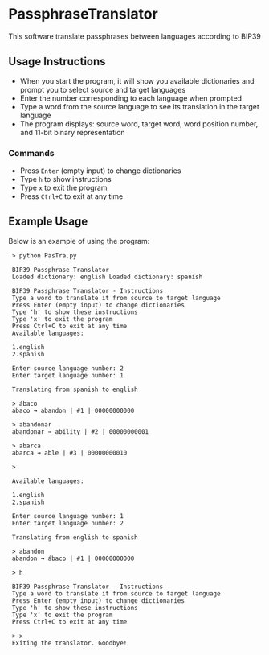 # PassphraseTranslator

This software translate passphrases between languages according to BIP39

## Usage Instructions

- When you start the program, it will show you available dictionaries and prompt you to select source and target languages
- Enter the number corresponding to each language when prompted
- Type a word from the source language to see its translation in the target language
- The program displays: source word, target word, word position number, and 11-bit binary representation

### Commands
- Press `Enter` (empty input) to change dictionaries
- Type `h` to show instructions
- Type `x` to exit the program
- Press `Ctrl+C` to exit at any time

## Example Usage

Below is an example of using the program:

```
 > python PasTra.py

 BIP39 Passphrase Translator
 Loaded dictionary: english Loaded dictionary: spanish

 BIP39 Passphrase Translator - Instructions
 Type a word to translate it from source to target language
 Press Enter (empty input) to change dictionaries
 Type 'h' to show these instructions
 Type 'x' to exit the program
 Press Ctrl+C to exit at any time
 Available languages:

 1.english
 2.spanish

 Enter source language number: 2
 Enter target language number: 1

 Translating from spanish to english

 > ábaco
 ábaco → abandon | #1 | 00000000000

 > abandonar
 abandonar → ability | #2 | 00000000001

 > abarca
 abarca → able | #3 | 00000000010

 >

 Available languages:

 1.english
 2.spanish

 Enter source language number: 1
 Enter target language number: 2

 Translating from english to spanish

 > abandon
 abandon → ábaco | #1 | 00000000000

 > h

 BIP39 Passphrase Translator - Instructions
 Type a word to translate it from source to target language
 Press Enter (empty input) to change dictionaries
 Type 'h' to show these instructions
 Type 'x' to exit the program
 Press Ctrl+C to exit at any time

 > x
 Exiting the translator. Goodbye!
```
